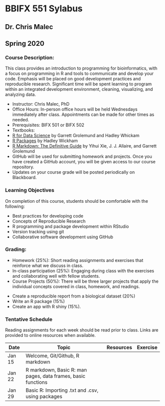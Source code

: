 # BBIFX 551 Sylabus
## Dr. Chris Malec
## Spring 2020

### Course Description:

This class provides an introduction to programming for bioinformatics, with a focus on programming in R and tools to communicate and develop your code. Emphasis will be placed on good development practices and reproducible research. Significant time will be spent learning to program within an integrated development environment, cleaning, visualizing, and analyzing data.

*	Instructor: Chris Malec, PhD
*	Office Hours: In-person office hours will be held Wednesdays immediately after class. Appointments can be made for other times as needed.
*	Prerequisites: BIFX 501 or BIFX 502
*	Textbooks:
 *	[R for Data Science](https://r4ds.had.co.nz/index.html) by Garrett Grolemund and Hadley Whickam
 *	[R Packages](http://r-pkgs.had.co.nz/) by Hadley Wickham
 * [R Markdown: The Definitive Guide](https://bookdown.org/yihui/rmarkdown/) by Yihui Xie, J. J. Allaire, and Garrett Grolemund
*	GitHub will be used for submitting homework and projects. Once you have created a GitHub account, you will be given access to our course repository.
*	Updates on your course grade will be posted periodically on Blackboard.

### Learning Objectives
On completion of this course, students should be comfortable with the following:
-	Best practices for developing code
- Concepts of Reproducible Research
-	R programming and package development within RStudio
-	Version tracking using git
-	Collaborative software development using GitHub

### Grading:
- Homework (25%): Short reading assignments and exercises that reinforce what we discuss in class.
- In-class participation (25%): Engaging during class with the exercises and collaborating well with fellow students.
-	Course Projects (50%): There will be three larger projects that apply the individual concepts covered in class, homework, and readings.
  * Create a reproducible report from a biological dataset (20%) 
  * Write an  R package (15%)
  * Create an app with R shiny (15%).

### Tentative Schedule
Reading assignments for each week should be read prior to class. Links are provided to online resources when available.

Date | Topic | Resources | Exercise
-----|-------|-----------|---------
Jan 15 | Welcome, Git/Github, R markdown | |
Jan 22 | R markdown, Basic R: man pages, data frames, basic functions | |
Jan 29 | Basic R: Importing .txt and .csv, using packages | |
